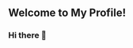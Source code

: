 ## Welcome to My Profile!
### Hi there 👋

<!--
**eharuncan/eharuncan** is a ✨ _special_ ✨ repository because its `README.md` (this file) appears on your GitHub profile.

Here are some ideas to get you started:

- 🔭 I’m currently working on ...
- 🌱 I’m currently learning ...
- 👯 I’m looking to collaborate on ...
- 🤔 I’m looking for help with ...
- 💬 Ask me about ...
- 📫 How to reach me: ...
- 😄 Pronouns: ...
- ⚡ Fun fact: ...


![Harun's GitHub stats](https://github-readme-stats.vercel.app/api?username=eharuncan&show_icons=true&theme=tokyonight) -->

